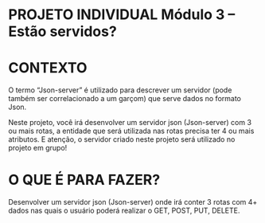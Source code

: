 # PROJETO INDIVIDUAL Módulo 3 – Estão servidos?

# CONTEXTO
O termo “Json-server” é utilizado para descrever um servidor (pode também ser
correlacionado a um garçom) que serve dados no formato Json.

Neste projeto, você irá desenvolver um servidor json (Json-server) com 3 ou mais rotas,
a entidade que será utilizada nas rotas precisa ter 4 ou mais atributos.
E atenção, o servidor criado neste projeto será utilizado no projeto em grupo! 

# O QUE É PARA FAZER?
Desenvolver um servidor json (Json-server) onde
irá conter 3 rotas com 4+ dados nas quais o
usuário poderá realizar o GET, POST, PUT,
DELETE.


